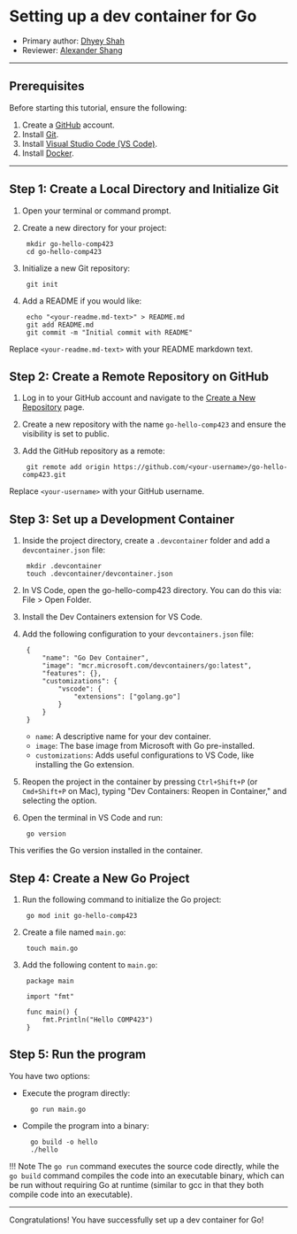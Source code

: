 # Setting up a dev container for Go

* Primary author: [Dhyey Shah](https://github.com/dhyeyvshah)
* Reviewer: [Alexander Shang](https://github.com/alexander-shang)

---
## Prerequisites
Before starting this tutorial, ensure the following:

1. Create a [GitHub](https://github.com/) account.
2. Install [Git](https://git-scm.com/book/en/v2/Getting-Started-Installing-Git).
3. Install [Visual Studio Code (VS Code)](https://code.visualstudio.com/download).
4. Install [Docker](https://www.docker.com/get-started/).

---
## Step 1: Create a Local Directory and Initialize Git

1. Open your terminal or command prompt.

2. Create a new directory for your project:

        mkdir go-hello-comp423
        cd go-hello-comp423

3. Initialize a new Git repository:

        git init

4. Add a README if you would like:

        echo "<your-readme.md-text>" > README.md
        git add README.md
        git commit -m "Initial commit with README"
Replace ```<your-readme.md-text>``` with your README markdown text.

## Step 2: Create a Remote Repository on GitHub
1. Log in to your GitHub account and navigate to the [Create a New Repository](https://github.com/new) page.
2. Create a new repository with the name ```go-hello-comp423``` and ensure the visibility is set to public.

3. Add the GitHub repository as a remote:

        git remote add origin https://github.com/<your-username>/go-hello-comp423.git
Replace ```<your-username>``` with your GitHub username.

## Step 3: Set up a Development Container
1. Inside the project directory, create a ```.devcontainer``` folder and add a ```devcontainer.json``` file:

        mkdir .devcontainer
        touch .devcontainer/devcontainer.json

2. In VS Code, open the go-hello-comp423 directory. You can do this via: File > Open Folder.
3. Install the Dev Containers extension for VS Code.
4. Add the following configuration to your ```devcontainers.json``` file:

        {
            "name": "Go Dev Container",
            "image": "mcr.microsoft.com/devcontainers/go:latest",
            "features": {},
            "customizations": {
                "vscode": {
                    "extensions": ["golang.go"]
                }
            }
        }

    - ```name```: A descriptive name for your dev container.
    - ```image```: The base image from Microsoft with Go pre-installed.
    - ```customizations```: Adds useful configurations to VS Code, like installing the Go extension.

5. Reopen the project in the container by pressing ```Ctrl+Shift+P``` (or ```Cmd+Shift+P``` on Mac), typing "Dev Containers: Reopen in Container," and selecting the option. 
6. Open the terminal in VS Code and run:

        go version
This verifies the Go version installed in the container.

## Step 4: Create a New Go Project
1. Run the following command to initialize the Go project:

        go mod init go-hello-comp423

2. Create a file named ```main.go```:

        touch main.go

3. Add the following content to ```main.go```:

        package main

        import "fmt"

        func main() {
            fmt.Println("Hello COMP423")
        }

## Step 5: Run the program
You have two options:

- Execute the program directly:

        go run main.go

- Compile the program into a binary:

        go build -o hello
        ./hello

!!! Note
    The ```go run``` command executes the source code directly, while the ```go build``` command
    compiles the code into an executable binary, which can be run without requiring Go at runtime
    (similar to gcc in that they both compile code into an executable).

---

Congratulations! You have successfully set up a dev container for Go!